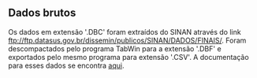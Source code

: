 ## Dados brutos
Os dados em extensão '.DBC' foram extraídos do SINAN através do link ftp://ftp.datasus.gov.br/dissemin/publicos/SINAN/DADOS/FINAIS/. Foram descompactados pelo programa TabWin para a extensão '.DBF' e exportados pelo mesmo programa para extensão '.CSV'. A documentação para esses dados se encontra [aqui](../../assets/docs).
